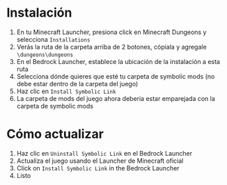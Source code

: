 ﻿# Instalación
1. En tu Minecraft Launcher, presiona click en Minecraft Dungeons y selecciona `Installations`
2. Verás la ruta de la carpeta arriba de 2 botones, cópiala y agregale `\dungeons\dungeons`
3. En el Bedrock Launcher, establece la ubicación de la instalación a esta ruta
4. Selecciona dónde quieres que esté tu carpeta de symbolic mods (no debe estar dentro de la carpeta del juego)
5. Haz clic en `Install Symbolic Link`
6. La carpeta de mods del juego ahora deberia estar emparejada con la carpeta de symbolic mods

# Cómo actualizar
1. Haz clic en `Uninstall Symbolic Link` en el Bedrock Launcher
2. Actualiza el juego usando el Launcher de Minecraft oficial
3. Click on `Install Symbolic Link` in the Bedrock Launcher
4. Listo